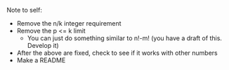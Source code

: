 Note to self:
- Remove the n/k integer requirement
- Remove the p <= k limit
  - You can just do something similar to n!-m! (you have a draft of this. Develop it)
- After the above are fixed, check to see if it works with other numbers
- Make a README

